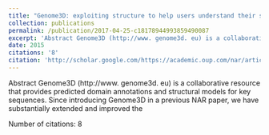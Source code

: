 ```yaml
---
title: "Genome3D: exploiting structure to help users understand their sequences"
collection: publications
permalink: /publication/2017-04-25-c18178944993859490087
excerpt: 'Abstract Genome3D (http://www. genome3d. eu) is a collaborative resource that provides predicted domain annotations and structural models for key sequences. Since introducing Genome3D in a previous NAR paper, we have substantially extended and improved the '
date: 2015
citations: '8'
citation: 'http://scholar.google.com/https://academic.oup.com/nar/article-lookup/43/D1/D382'
---
```

Abstract Genome3D (http://www. genome3d. eu) is a collaborative resource that provides predicted domain annotations and structural models for key sequences. Since introducing Genome3D in a previous NAR paper, we have substantially extended and improved the 

Number of citations: 8
